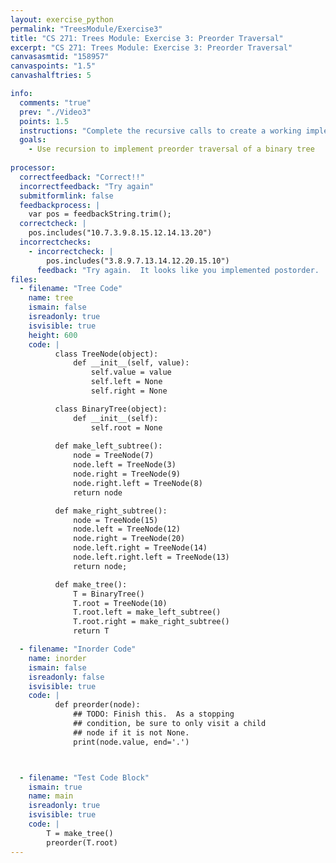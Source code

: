 ```yaml
---
layout: exercise_python
permalink: "TreesModule/Exercise3"
title: "CS 271: Trees Module: Exercise 3: Preorder Traversal"
excerpt: "CS 271: Trees Module: Exercise 3: Preorder Traversal"
canvasasmtid: "158957"
canvaspoints: "1.5"
canvashalftries: 5

info:
  comments: "true"
  prev: "./Video3"
  points: 1.5
  instructions: "Complete the recursive calls to create a working implementation of preorder traversal."
  goals:
    - Use recursion to implement preorder traversal of a binary tree
    
processor:  
  correctfeedback: "Correct!!" 
  incorrectfeedback: "Try again"
  submitformlink: false
  feedbackprocess: | 
    var pos = feedbackString.trim();
  correctcheck: |
    pos.includes("10.7.3.9.8.15.12.14.13.20")
  incorrectchecks:
    - incorrectcheck: |
        pos.includes("3.8.9.7.13.14.12.20.15.10")
      feedback: "Try again.  It looks like you implemented postorder.  Move the print statement to before the recursive calls"
files:
  - filename: "Tree Code"
    name: tree
    ismain: false
    isreadonly: true
    isvisible: true
    height: 600
    code: | 
          class TreeNode(object):
              def __init__(self, value):
                  self.value = value
                  self.left = None
                  self.right = None

          class BinaryTree(object):
              def __init__(self):
                  self.root = None
          
          def make_left_subtree():
              node = TreeNode(7)
              node.left = TreeNode(3)
              node.right = TreeNode(9)
              node.right.left = TreeNode(8)
              return node

          def make_right_subtree():
              node = TreeNode(15)
              node.left = TreeNode(12)
              node.right = TreeNode(20)
              node.left.right = TreeNode(14)
              node.left.right.left = TreeNode(13)
              return node;

          def make_tree():
              T = BinaryTree()
              T.root = TreeNode(10)
              T.root.left = make_left_subtree()
              T.root.right = make_right_subtree()
              return T

  - filename: "Inorder Code"
    name: inorder
    ismain: false
    isreadonly: false
    isvisible: true
    code: | 
          def preorder(node):
              ## TODO: Finish this.  As a stopping
              ## condition, be sure to only visit a child
              ## node if it is not None.
              print(node.value, end='.')



  - filename: "Test Code Block"
    ismain: true
    name: main
    isreadonly: true
    isvisible: true
    code: |
        T = make_tree()
        preorder(T.root)
---
```

